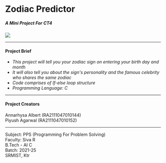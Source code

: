 # Zodiac Predictor
<b><h5>A Mini Project For CT4 </br></b></h5>
<img src ="https://cdn.britannica.com/72/223172-131-C3F72804/astrology-horoscope-circle.jpg">
<hr>
<h4>Project Brief</h4>
<ul>
<i><li>This project will tell you your zodiac sign on entering your birth day and month </li>
  <li> It will also tell you about the sign's personality and the famous celebrity who shares the same zodiac</li>
<li> Code comprises of If-else loop structure</li>
<li> Programming Language: C </li></i></ul> <hr>
<h4> Project Creators </h4>
Annarhysa Albert (RA2111047010144)</br>
Piyush Agarwal (RA2111047010152)</br><hr>
Subject: PPS (Programming For Problem Solving)</br>
Faculty: Siva R</br>
B.Tech - AI C </br>
Batch: 2021-25 </br>
SRMIST, Ktr </br>
